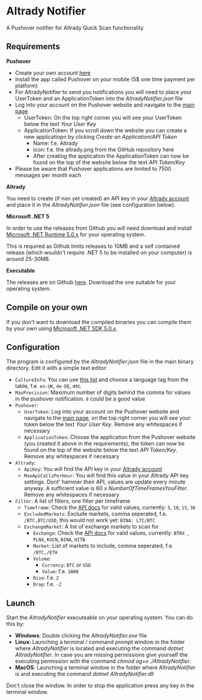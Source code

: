 # Altrady Notifier

A Pushover notifier for Altrady Quick Scan functionality.

## Requirements

**Pushover**
 * Create your own account [here](https://www.pushover.net)
 * Install the app called Pushover on your mobile (5$ one time payment per platform)
 * For AltradyNotifier to send you notifications you will need to place your UserToken and an ApplicationToken into the *AltradyNotifier.json* file
 * Log into your account on the Pushover website and navigate to the [main page](https://www.pushover.net/)
   * UserToken: On the top right corner you will see your UserToken below the text *Your User Key* 
   * ApplicationToken: If you scroll down the website you can create a new applicatiopn by clicking *Create an Application/API Token*
     * Name: f.e. Altrady
     * Icon: f.e. the altrady.png from the GitHub repository here
     * After creating the application the ApplicationToken can now be found on the top of the website below the text *API Token/Key*
 * Please be aware that Pushover applications are limited to 7500 messages per month each

**Altrady**

You need to create (if non yet created) an API key in your [Altrady account](https://app.altrady.com/dashboard#/settings/api_settings) and place it in the *AltradyNotifier.json* file (see configuration below).

**Microsoft .NET 5**

In order to use the releases from Github you will need download and install [Microsoft .NET Runtime 5.0.x](https://dotnet.microsoft.com/download/dotnet/5.0) for your operating system. 

This is required as Github limits releases to 10MB and a self contained release (which wouldn't require .NET 5 to be installed on your computer) is around 25-30MB. 

**Executable**

The releases are on Github [here](https://github.com/bteehub/AltradyNotifier/releases). Download the one suitable for your operating system.


## Compile on your own
If you don't want to download the compiled binaries you can compile them by your own using [Microsoft .NET SDK 5.0.x](https://dotnet.microsoft.com/download/dotnet/5.0).

## Configuration
The program is configured by the *AltradyNotifier.json* file in the main binary directory. Edit it with a simple text editor:

 * `CultureInfo`: You can use [this list](https://docs.microsoft.com/en-us/openspecs/windows_protocols/ms-lcid/a9eac961-e77d-41a6-90a5-ce1a8b0cdb9c) and choose a language tag from the table, f.e. `en-UK`, `de-DE`, etc.
 * `MaxPrecision`: Maximum number of digits behind the comma for values in the pushover notification. `8` could be a good value
 * `Pushover`:
   * `UserToken`: Log into your account on the Pushover website and navigate to the [main page](https://www.pushover.net/), on the top right corner you will see your token below the text *Your User Key*. Remove any whitespaces if necessary
   * `ApplicationToken`: Choose the application from the Pushover website (you created it above in the requirements), the token can now be found on the top of the website below the text *API Token/Key*. Remove any whitespaces if necessary
 * `Altrady`:
   * `ApiKey`: You will find the API key in your [Altrady account](https://app.altrady.com/dashboard#/settings/api_settings)
   * `MaxApiCallsPerHour`: You will find this value in your Altrady API key settings. Dont' hammer their API, values are update every minute anyway. A sufficient value is 60 x *NumberOfTimeFramesYouFilter*. Remove any whitespaces if necessary
 * `Filter`: A list of filters, one filter per timeframe
   * `Timeframe`: Check the [API docs](https://cryptobasescanner.docs.apiary.io/#reference/markets/v1marketsquickscan/get) for valid values, currently: `5`, `10`, `15`, `30`
   * `ExcludedMarkets`: Exclude markets, comma seperated, f.e. `/BTC,BTC/USD`, this would not work yet: `BINA: LTC/BTC`
   * `ExchangeMarket`: A list of exchange markets to scan for
     * `Exchange`: Check the [API docs](https://cryptobasescanner.docs.apiary.io/#reference/markets/v1marketsquickscan/get) for valid values, currently: `BTRX `, `PLNX`, `KUCN`, `BINA`, `HITB`
     * `Market`: List of markets to include, comma seperated, f.e. `/BTC,/ETH`
     * `Volume`:
       * `Currency`: `BTC` or `USD`
       * `Value`: f.e. `1000`
     * `Rise`: f.e. `2`
     * `Drop`: f.e. `-2`

## Launch
Start the *AltradyNotifier* executeable on your operating system. You can do this by:
 * **Windows**: Double clicking the *AltradyNotifier.exe* file
 * **Linux**: Launching a terminal / command prompt window in the folder where *AltradyNotifier* is located and executing the command *dotnet AltradyNotifier*. In case you are missing permissions give yourself the executing permission with the command *chmod og+x ./AltradyNotifier*.
 * **MacOS**: Launching a terminal window in the folder where *AltradyNotifier* is and executing the command *dotnet AltradyNotifier.dll*

Don't close the window. In order to stop the application press any key in the terminal window.